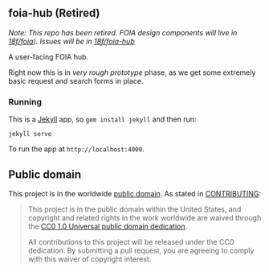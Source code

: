 ## foia-hub (Retired)

*Note: This repo has been retired. FOIA design components will live in [18f/foia](http://github.com/18f/foia)). Issues will be in [18f/foia-hub](http://github.com/18f/foia-hub)*

A user-facing FOIA hub.

Right now this is in *very rough prototype* phase, as we get some extremely basic request and search forms in place.

### Running

This is a [Jekyll](http://jekyllrb.com/) app, so `gem install jekyll` and then run:

```
jekyll serve
```

To run the app at `http://localhost:4000`.

## Public domain

This project is in the worldwide [public domain](LICENSE.md). As stated in [CONTRIBUTING](CONTRIBUTING.md):

> This project is in the public domain within the United States, and copyright and related rights in the work worldwide are waived through the [CC0 1.0 Universal public domain dedication](https://creativecommons.org/publicdomain/zero/1.0/).
>
> All contributions to this project will be released under the CC0 dedication. By submitting a pull request, you are agreeing to comply with this waiver of copyright interest.
